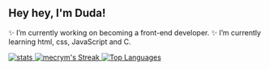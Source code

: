 ## Hey hey, I'm Duda!

  ✨ I’m currently working on becoming a front-end developer.
  ✨ I’m currently learning html, css, JavaScript and C.

  <div>
    <a href="https://github.com/mecrym">
    <img src="https://github-readme-stats.vercel.app/api?username=mecrym&theme=midnight-purple&show_icons=true&hide_border=true&count_private=true" alt="stats">
    <img src="https://github-readme-streak-stats.herokuapp.com/?user=mecrym&theme=midnight-purple&hide_border=true" alt="mecrym's Streak">
    <img src="https://github-readme-stats.vercel.app/api/top-langs/?username=mecrym&theme=midnight-purple&show_icons=true&hide_border=true&layout=compact" alt="Top Languages">
